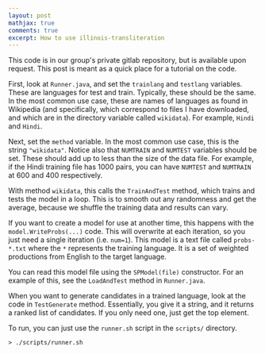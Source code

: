 ```yaml
---
layout: post
mathjax: true
comments: true
excerpt: How to use illinois-transliteration
---
```


This code is in our group's private gitlab repository, but is available upon request. This post is meant as a quick place for a tutorial on the code.

First, look at `Runner.java`, and set the `trainlang` and `testlang` variables. These are languages for test and train. Typically, these should be the same. In the most common use case, these are names of languages as found in Wikipedia (and specifically, which correspond to files I have downloaded, and which are in the directory variable called `wikidata`). For example, `Hindi` and `Hindi`.

Next, set the `method` variable. In the most common use case, this is the string `"wikidata"`. Notice also that `NUMTRAIN` and `NUMTEST` variables should be set. These should add up to less than the size of the data file. For example, if the Hindi training file has 1000 pairs, you can have `NUMTEST` and `NUMTRAIN` at 600 and 400 respectively.

With method `wikidata`, this calls the `TrainAndTest` method, which trains and tests the model in a loop. This is to smooth out any randomness and get the average, because we shuffle the training data and results can vary.

If you want to create a model for use at another time, this happens with the `model.WriteProbs(...)` code. This will overwrite at each iteration, so you just need a single iteration (i.e. `num=1`). This model is a text file called `probs-*.txt` where the `*` represents the training language. It is a set of weighted productions from English to the target language. 

You can read this model file using the `SPModel(file)` constructor. For an example of this, see the `LoadAndTest` method in `Runner.java`. 

When you want to generate candidates in a trained language, look at the code in `TestGenerate` method. Essentially, you give it a string, and it returns a ranked list of candidates. If you only need one, just get the top element. 

To run, you can just use the `runner.sh` script in the `scripts/` directory.

```
> ./scripts/runner.sh
```






 

